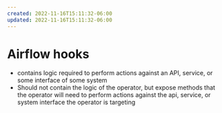 ```yaml
---
created: 2022-11-16T15:11:32-06:00
updated: 2022-11-16T15:11:32-06:00
---
```

# Airflow hooks

- contains logic required to perform actions against an API, service, or some interface of some system
- Should not contain the logic of the operator, but expose methods that the operator will need to perform actions against the api, service, or system interface the operator is targeting

